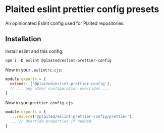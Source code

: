 # Plaited eslint prettier config presets

An opinionated Eslint config used for Plaited repositories.

## Installation

Install eslint and this config:

```
npm i -D eslint @plaited/eslint-prettier-config
```

Now in your `.eslintrc.cjs`:

```js
module.exports = {
  extends: ['@plaited/eslint-prettier-config'],
  // ... any other configuration overrides ...
}
```

Now in you `prettier.config.cjs`

```js
module.exports = {
  ...require('@plaited/eslint-prettier-config/prettier'),
  ... // Override properties if needed
}
```
